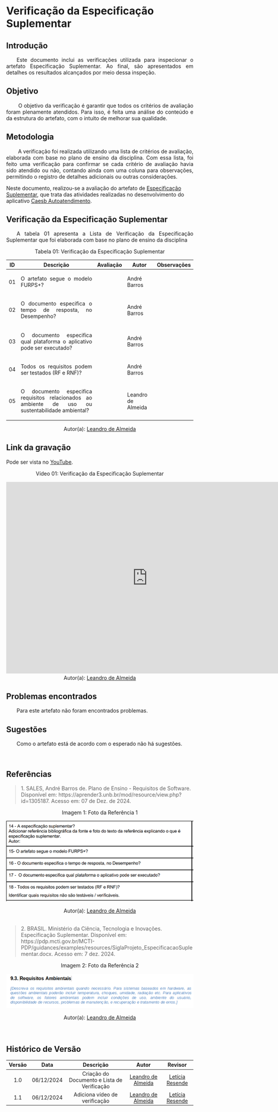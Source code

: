 #  Verificação da Especificação Suplementar

## Introdução
<p align="justify">
&emsp;&emsp;Este documento inclui as verificações utilizada para inspecionar o artefato Especificação Suplementar. Ao final, são apresentados em detalhes os resultados alcançados por meio dessa inspeção.
</p>

## Objetivo
<p align="justify">
&emsp;&emsp; O objetivo da verificação é garantir que todos os critérios de avaliação foram plenamente atendidos. Para isso, é feita uma análise do conteúdo e da estrutura do artefato, com o intuito de melhorar sua qualidade.
</p>

## Metodologia
<p align="justify">
&emsp;&emsp; A verificação foi realizada utilizando uma lista de critérios de avaliação, elaborada com base no plano de ensino da disciplina. Com essa lista, foi feito uma verificação para confirmar se cada critério de avaliação havia sido atendido ou não, contando ainda com uma coluna para observações, permitindo o registro de detalhes adicionais ou outras considerações.

Neste documento, realizou-se a avaliação do artefato de <a href="http://127.0.0.1:8000/modelagem/especSup/">Especificação Suplementar</a>, que trata das atividades realizadas no desenvolvimento do aplicativo <a href="https://play.google.com/store/apps/details?id=br.gov.df.caesb.mobile&hl=pt_BR">Caesb Autoatendimento</a>.</p>


## Verificação da Especificação Suplementar
<p align="justify">
&emsp;&emsp;A tabela 01 apresenta a Lista de Verificação da Especificação Suplementar que foi elaborada com base no plano de ensino da disciplina</p>

<center>Tabela 01: Verificação da Especificação Suplementar</center>

| **ID** | **Descrição**  | **Avaliação** | **Autor** |**Observações**    |
|--------|----------------|---------------|--|------------------|
| 01 |<p align="justify">O artefato segue o modelo FURPS+?</p>  |  | André Barros | | |
| 02 |<p align="justify">O documento especifica o tempo de resposta, no Desempenho?</p> |  | André Barros |  |
| 03 |<p align="justify">O documento especifica qual plataforma o aplicativo pode ser executado?</p> |  | André Barros |  |  
| 04 |<p align="justify">Todos os requisitos podem ser testados (RF e RNF)?</p> |  | André Barros |  |  
| 05 |<p align="justify">O documento especifica requisitos relacionados ao ambiente de uso ou sustentabilidade ambiental?</p> |  | Leandro de Almeida |  |  

<center>
 Autor(a): <a href="https://github.com/leomitx10" target = "_blank">Leandro de Almeida</a></h6>
</center>

## Link da gravação
Pode ser vista no [YouTube](https://youtu.be/O9MRW3hXTO4).</p>

<center>
    <p>Vídeo 01: Verificação da Especificação Suplementar</p>
    <iframe width="760" height="515" src="https://www.youtube.com/embed/-AssNQnJ1Ow?si=vP72zKTZ09B-Pps4" title="YouTube video player" frameborder="0" allow="accelerometer; autoplay; clipboard-write; encrypted-media; gyroscope; picture-in-picture; web-share" referrerpolicy="strict-origin-when-cross-origin" allowfullscreen></iframe>
    Autor(a): <a href="https://github.com/leomitx10" target = "_blank">Leandro de Almeida</a></h6>
</center>

## Problemas encontrados
<p align="justify">&emsp;&emsp;Para este artefato não foram encontrados problemas.</p>


## Sugestões
<p align="justify">&emsp;&emsp;Como o artefato está de acordo com o esperado não há sugestões.</p>

<br>

## Referências

> <p id="1">1. SALES, André Barros de. Plano de Ensino - Requisitos de Software. Disponível em: https://aprender3.unb.br/mod/resource/view.php?id=1305187. Acesso em: 07 de Dez. de 2024.

<center> <figcaption>Imagem 1: Foto da Referência 1</figcaption></center>

<center>

![alt text](https://github.com/leomitx10/leomitx10/blob/main/Captura%20de%20tela%20de%202024-12-07%2015-11-59.png?raw=true)

</center>

 </p><center>Autor(a): <a href="https://github.com/leomitx10" target = "_blank">Leandro de Almeida</a></h6></center>
<br>

> <p id="2">2. BRASIL. Ministério da Ciência, Tecnologia e Inovações. Especificação Suplementar. Disponível em: https://pdp.mcti.gov.br/MCTI-PDP/guidances/examples/resources/SiglaProjeto_EspecificacaoSuplementar.docx. Acesso em: 7 dez. 2024.

<center> <figcaption>Imagem 2: Foto da Referência 2</figcaption></center>

<center>

![alt text](https://github.com/leomitx10/leomitx10/blob/main/Captura%20de%20tela%20de%202024-12-07%2016-39-05.png?raw=true)

</center>

 </p><center>Autor(a): <a href="https://github.com/Leomitx10" target = "_blank">Leandro de Almeida</a></h6></center>
<br>

<br>

## Histórico de Versão

| Versão |    Data    |      Descrição       |  Autor  | Revisor |
| :----: | :--------: | :------------------: | :-----: | :-----: |
|  1.0   | 06/12/2024 | Criação do Documento e Lista de Verificação | [Leandro de Almeida](https://github.com/leomitx10)| [Letícia Resende](https://github.com/LeticiaResende23) |
|  1.1   | 06/12/2024 | Adiciona vídeo de verificação| [Leandro de Almeida](https://github.com/leomitx10)| [Letícia Resende](https://github.com/LeticiaResende23) |





